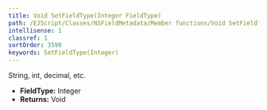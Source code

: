 ```yaml
---
title: Void SetFieldType(Integer FieldType)
path: /EJScript/Classes/NSFieldMetadata/Member functions/Void SetFieldType(Integer p_0)
intellisense: 1
classref: 1
sortOrder: 3590
keywords: SetFieldType(Integer)
---
```



String, int, decimal, etc.



* **FieldType:** Integer
* **Returns:** Void


